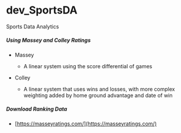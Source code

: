 # dev_SportsDA
Sports Data Analytics 

##### Using Massey and Colley Ratings
- Massey 
  - A linear system using the score differential of games

- Colley
  - A linear system that uses wins and losses, with more complex weighting added by home ground advantage and date of win

##### Download Ranking Data
- [https://masseyratings.com/](https://masseyratings.com/) <br/>
